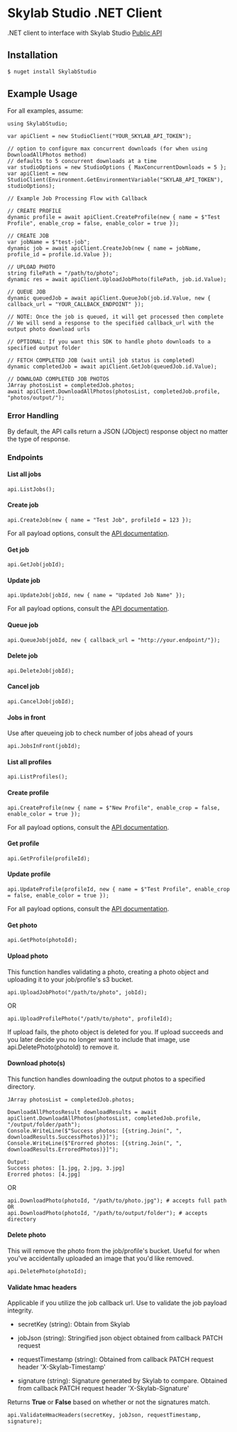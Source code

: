 # Skylab Studio .NET Client

.NET client to interface with Skylab Studio [Public API](https://studio-docs.skylabtech.ai)

## Installation

```bash
$ nuget install SkylabStudio
```

## Example Usage

For all examples, assume:

```dotnet
using SkylabStudio;

var apiClient = new StudioClient("YOUR_SKYLAB_API_TOKEN");

// option to configure max concurrent downloads (for when using DownloadAllPhotos method)
// defaults to 5 concurrent downloads at a time
var studioOptions = new StudioOptions { MaxConcurrentDownloads = 5 };
var apiClient = new StudioClient(Environment.GetEnvironmentVariable("SKYLAB_API_TOKEN"), studioOptions);
```

```dotnet
// Example Job Processing Flow with Callback

// CREATE PROFILE
dynamic profile = await apiClient.CreateProfile(new { name = $"Test Profile", enable_crop = false, enable_color = true });

// CREATE JOB
var jobName = $"test-job";
dynamic job = await apiClient.CreateJob(new { name = jobName, profile_id = profile.id.Value });

// UPLOAD PHOTO
string filePath = "/path/to/photo";
dynamic res = await apiClient.UploadJobPhoto(filePath, job.id.Value);

// QUEUE JOB
dynamic queuedJob = await apiClient.QueueJob(job.id.Value, new { callback_url = "YOUR_CALLBACK_ENDPOINT" });

// NOTE: Once the job is queued, it will get processed then complete
// We will send a response to the specified callback_url with the output photo download urls
```

```dotnet
// OPTIONAL: If you want this SDK to handle photo downloads to a specified output folder

// FETCH COMPLETED JOB (wait until job status is completed)
dynamic completedJob = await apiClient.GetJob(queuedJob.id.Value);

// DOWNLOAD COMPLETED JOB PHOTOS
JArray photosList = completedJob.photos;
await apiClient.DownloadAllPhotos(photosList, completedJob.profile, "photos/output/");
```

### Error Handling

By default, the API calls return a JSON (JObject) response object no matter the type of response.

### Endpoints

#### List all jobs

```dotnet
api.ListJobs();
```

#### Create job

```dotnet
api.CreateJob(new { name = "Test Job", profileId = 123 });
```

For all payload options, consult the [API documentation](https://studio-docs.skylabtech.ai/#tag/job/operation/createJob).

#### Get job

```dotnet
api.GetJob(jobId);
```

#### Update job

```dotnet
api.UpdateJob(jobId, new { name = "Updated Job Name" });
```

For all payload options, consult the [API documentation](https://studio-docs.skylabtech.ai/#tag/job/operation/updateJobById).

#### Queue job

```dotnet
api.QueueJob(jobId, new { callback_url = "http://your.endpoint/"});
```

#### Delete job

```dotnet
api.DeleteJob(jobId);
```

#### Cancel job

```dotnet
api.CancelJob(jobId);
```

#### Jobs in front

Use after queueing job to check number of jobs ahead of yours

```dotnet
api.JobsInFront(jobId);
```

#### List all profiles

```dotnet
api.ListProfiles();
```

#### Create profile

```dotnet
api.CreateProfile(new { name = $"New Profile", enable_crop = false, enable_color = true });
```

For all payload options, consult the [API documentation](https://studio-docs.skylabtech.ai/#tag/profile/operation/createProfile).

#### Get profile

```dotnet
api.GetProfile(profileId);
```

#### Update profile

```dotnet
api.UpdateProfile(profileId, new { name = $"Test Profile", enable_crop = false, enable_color = true });
```

For all payload options, consult the [API documentation](https://studio-docs.skylabtech.ai/#tag/profile/operation/updateProfileById).

#### Get photo

```dotnet
api.GetPhoto(photoId);
```

#### Upload photo

This function handles validating a photo, creating a photo object and uploading it to your job/profile's s3 bucket.

```dotnet
api.UploadJobPhoto("/path/to/photo", jobId);
```

OR

```dotnet
api.UploadProfilePhoto("/path/to/photo", profileId);
```

If upload fails, the photo object is deleted for you. If upload succeeds and you later decide you no longer want to include that image, use api.DeletePhoto(photoId) to remove it.

#### Download photo(s)

This function handles downloading the output photos to a specified directory.

```dotnet
JArray photosList = completedJob.photos;

DownloadAllPhotosResult downloadResults = await apiClient.DownloadAllPhotos(photosList, completedJob.profile, "/output/folder/path");
Console.WriteLine($"Success photos: [{string.Join(", ", downloadResults.SuccessPhotos)}]");
Console.WriteLine($"Erorred photos: [{string.Join(", ", downloadResults.ErroredPhotos)}]");

Output:
Success photos: [1.jpg, 2.jpg, 3.jpg]
Erorred photos: [4.jpg]
```

OR

```dotnet
api.DownloadPhoto(photoId, "/path/to/photo.jpg"); # accepts full path OR
api.DownloadPhoto(photoId, "/path/to/output/folder"); # accepts directory
```

#### Delete photo

This will remove the photo from the job/profile's bucket. Useful for when you've accidentally uploaded an image that you'd like removed.

```dotnet
api.DeletePhoto(photoId);
```

#### Validate hmac headers

Applicable if you utilize the job callback url. Use to validate the job payload integrity.

- secretKey (string): Obtain from Skylab

- jobJson (string): Stringified json object obtained from callback PATCH request

- requestTimestamp (string): Obtained from callback PATCH request header 'X-Skylab-Timestamp'

- signature (string): Signature generated by Skylab to compare. Obtained from callback PATCH request header 'X-Skylab-Signature'

Returns **True** or **False** based on whether or not the signatures match.

```dotnet
api.ValidateHmacHeaders(secretKey, jobJson, requestTimestamp, signature);
```
